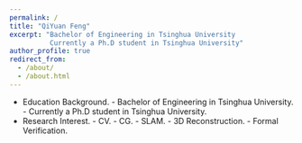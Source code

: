 ```yaml
---
permalink: /
title: "QiYuan Feng"
excerpt: "Bachelor of Engineering in Tsinghua University
          Currently a Ph.D student in Tsinghua University"
author_profile: true
redirect_from: 
  - /about/
  - /about.html
---
```

- Education Background. 
          - Bachelor of Engineering in Tsinghua University. 
          - Currently a Ph.D student in Tsinghua University. 
- Research Interest. 
          - CV. 
          - CG. 
          - SLAM. 
          - 3D Reconstruction. 
          - Formal Verification. 

